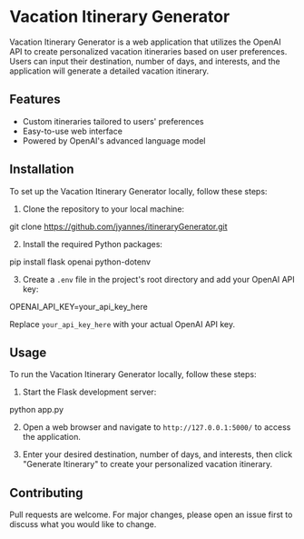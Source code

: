 # Vacation Itinerary Generator

Vacation Itinerary Generator is a web application that utilizes the OpenAI API to create personalized vacation itineraries based on user preferences. Users can input their destination, number of days, and interests, and the application will generate a detailed vacation itinerary.

## Features

- Custom itineraries tailored to users' preferences
- Easy-to-use web interface
- Powered by OpenAI's advanced language model

## Installation

To set up the Vacation Itinerary Generator locally, follow these steps:

1. Clone the repository to your local machine:

git clone https://github.com/jyannes/itineraryGenerator.git

2. Install the required Python packages:

pip install flask openai python-dotenv


3. Create a `.env` file in the project's root directory and add your OpenAI API key:

OPENAI_API_KEY=your_api_key_here

Replace `your_api_key_here` with your actual OpenAI API key.

## Usage

To run the Vacation Itinerary Generator locally, follow these steps:

1. Start the Flask development server:

python app.py

2. Open a web browser and navigate to `http://127.0.0.1:5000/` to access the application.

3. Enter your desired destination, number of days, and interests, then click "Generate Itinerary" to create your personalized vacation itinerary.

## Contributing

Pull requests are welcome. For major changes, please open an issue first to discuss what you would like to change.




